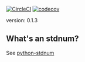[![CircleCI](https://circleci.com/gh/frnhr/django-stdnumfield/tree/master.svg?style=shield)](https://circleci.com/gh/frnhr/django-stdnumfield/tree/master)
[![codecov](https://codecov.io/gh/frnhr/django-stdnumfield/branch/master/graph/badge.svg)](https://codecov.io/gh/frnhr/django-stdnumfield)

version: 0.1.3

## What's an stdnum?

See [python-stdnum](https://arthurdejong.org/python-stdnum/doc/1.5/index.html)
